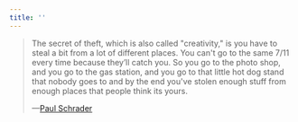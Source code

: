 ```yaml
---
title: ''
---
```


<blockquote>
  <p>The secret of theft, which is also called "creativity," is you have to steal a bit from a lot of different places. You can't go to the same 7/11 every time because they’ll catch you. So you go to the photo shop, and you go to the gas station, and you go to that little hot dog stand that nobody goes to and by the end you've stolen enough stuff from enough places that people think its yours.</p>
  <p class="cite">—<a href="http://www.nationalboardofreview.org/2018/05/qa-ethan-hawke-paul-schrader/">Paul Schrader</a></p>
</blockquote>
